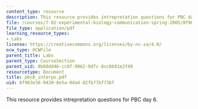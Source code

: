 ```yaml
---
content_type: resource
description: This resource provides intrepretation questions for PBC day 6.
file: /courses/7-02-experimental-biology-communication-spring-2005/8f963e3694308e5a0da482fb77bf73bf_pbc6_interps.pdf
file_type: application/pdf
learning_resource_types:
- Labs
license: https://creativecommons.org/licenses/by-nc-sa/4.0/
ocw_type: OCWFile
parent_title: Labs
parent_type: CourseSection
parent_uid: 8b88dd46-cc8f-9062-9d7c-8cc6b91e2f49
resourcetype: Document
title: pbc6_interps.pdf
uid: 8f963e36-9430-8e5a-0da4-82fb77bf73bf
---
```

This resource provides intrepretation questions for PBC day 6.